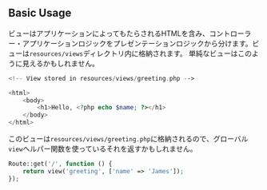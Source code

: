 ## Basic Usage

ビューはアプリケーションによってもたらされるHTMLを含み、コントローラー・アプリケーションロジックをプレゼンテーションロジックから分けます。ビューは`resources/views`ディレクトリ内に格納されます。
単純なビューはこのように見えるかもしれません。

```php
<!-- View stored in resources/views/greeting.php -->

<html>
    <body>
        <h1>Hello, <?php echo $name; ?></h1>
    </body>
</html>
```

このビューは`resources/views/greeting.php`に格納されるので、グローバル`view`ヘルパー関数を使っているそれを返すかもしれません。

```php
Route::get('/', function () {
    return view('greeting', ['name' => 'James']);
});
```

